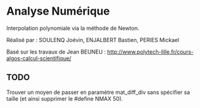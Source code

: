 # Analyse Numérique

Interpolation polynomiale via la méthode de Newton.

Réalisé par : SOULENQ Joévin, ENJALBERT Bastien, PERIES Mickael

Basé sur les travaux de Jean BEUNEU :
http://www.polytech-lille.fr/cours-algos-calcul-scientifique/

## TODO

Trouver un moyen de passer en paramètre mat_diff_div sans spécifier sa taille (et ainsi supprimer le #define NMAX 50).
